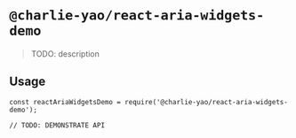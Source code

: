 # `@charlie-yao/react-aria-widgets-demo`

> TODO: description

## Usage

```
const reactAriaWidgetsDemo = require('@charlie-yao/react-aria-widgets-demo');

// TODO: DEMONSTRATE API
```

